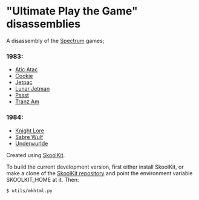 "Ultimate Play the Game" disassemblies
======================================

A disassembly of the [Spectrum](https://en.wikipedia.org/wiki/ZX_Spectrum) games;

### 1983:
* [Atic Atac](https://en.wikipedia.org/wiki/Atic_Atac)
* [Cookie](https://en.wikipedia.org/wiki/Cookie_(video_game))
* [Jetpac](https://en.wikipedia.org/wiki/Jetpac)
* [Lunar Jetman](https://en.wikipedia.org/wiki/Lunar_Jetman)
* [Pssst](https://en.wikipedia.org/wiki/Pssst)
* [Tranz Am](https://en.wikipedia.org/wiki/Tranz_Am)

### 1984:
* [Knight Lore](https://en.wikipedia.org/wiki/Knight_Lore)
* [Sabre Wulf](https://en.wikipedia.org/wiki/Sabre_Wulf)
* [Underwurlde](https://en.wikipedia.org/wiki/Underwurlde)

Created using [SkoolKit](https://skoolkit.ca).

To build the current development version, first either install SkoolKit, or
make a clone of the [SkoolKit repository](https://github.com/skoolkid/skoolkit)
and point the environment variable SKOOLKIT_HOME at it. Then:

    $ utils/mkhtml.py
